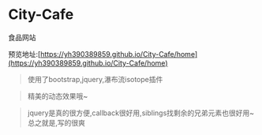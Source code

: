 # City-Cafe
食品网站

预览地址:[https://yh390389859.github.io/City-Cafe/home](https://yh390389859.github.io/City-Cafe/home)

> 使用了bootstrap,jquery,瀑布流isotope插件

> 精美的动态效果哦~

> jquery是真的很方便,callback很好用,siblings找剩余的兄弟元素也很好用~总之就是,写的很爽
